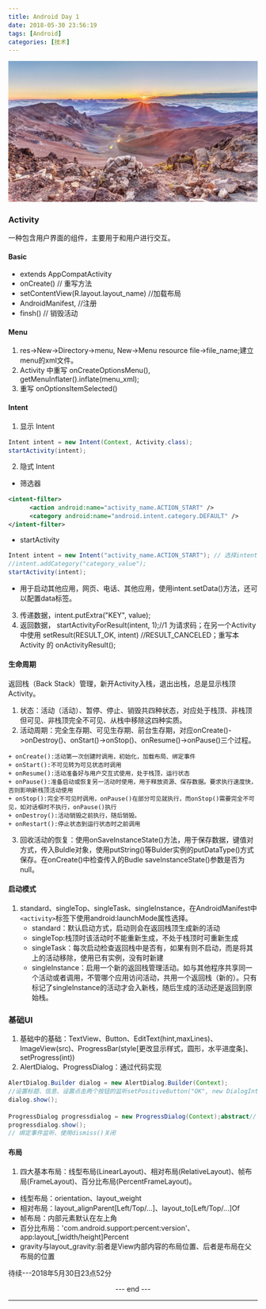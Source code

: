 ```yaml
---
title: Android Day 1
date: 2018-05-30 23:56:19
tags: [Android]
categories: [技术]
---
```


![](Android-Day-1/index.jpg)

### Activity
一种包含用户界面的组件，主要用于和用户进行交互。

#### Basic

 + extends AppCompatActivity
 + onCreate() // 重写方法
 + setContentView(R.layout.layout_name) //加载布局
 + AndroidManifest, <activity android:name=".Activity_Name">  //注册
 + finsh()      // 销毁活动 <!-- more -->
#### Menu
 1. res->New->Directory->menu, New->Menu resource file->file_name;建立menu的xml文件。
 2. Activity 中重写 onCreateOptionsMenu(), getMenuInflater().inflate(menu_xml);
 3. 重写 onOptionsItemSelected()

#### Intent
 1. 显示 Intent
  ``` java
  Intent intent = new Intent(Context, Activity.class);
  startActivity(intent);
  ```
 2. 隐式 Intent
  + 筛选器
  ``` xml
  <intent-filter>
        <action android:name="activity_name.ACTION_START" />
        <category android:name="android.intent.category.DEFAULT" />
  </intent-filter>
  ```
  + startActivity
  ``` java
  Intent intent = new Intent("activity_name.ACTION_START"); // 选择intent
  //intent.addCategory("category_value");
  startActivity(intent);
  ```
  + 用于启动其他应用，网页、电话、其他应用，使用intent.setData()方法，还可以配置data标签。

 3. 传递数据，intent.putExtra("KEY", value);
 4. 返回数据， startActivityForResult(intent, 1);//1 为请求码；在另一个Activity中使用 setResult(RESULT_OK, intent) //RESULT_CANCELED；重写本Activity 的 onActivityResult();


#### 生命周期
返回栈（Back Stack）管理，新开Activity入栈，退出出栈，总是显示栈顶Activity。

 1. 状态：活动（活动）、暂停、停止、销毁共四种状态，对应处于栈顶、非栈顶但可见、非栈顶完全不可见、从栈中移除这四种实质。
 2. 活动周期：完全生存期、可见生存期、前台生存期，对应onCreate()->onDestroy()、onStart()->onStop()、onResume()->onPause()三个过程。
  ```
  + onCreate():活动第一次创建时调用，初始化，加载布局、绑定事件
  + onStart():不可见转为可见状态时调用
  + onResume():活动准备好与用户交互式使用，处于栈顶，运行状态
  + onPause():准备启动或恢复另一活动时使用，用于释放资源、保存数据。要求执行速度快，否则影响新栈顶活动使用
  + onStop():完全不可见时调用，onPause()在部分可见就执行，而onStop()需要完全不可见，如对话框时不执行，onPause()执行
  + onDestroy():活动销毁之前执行，随后销毁。
  + onRestart():停止状态到运行状态时之前调用
  ```
 3. 回收活动的恢复：使用onSaveInstanceState()方法，用于保存数据，键值对方式，传入Buldle对象，使用putString()等Bulder实例的putDataType()方式保存。在onCreate()中检查传入的Budle saveInstanceState()参数是否为null。

#### 启动模式
 1. standard、singleTop、singleTask、singleInstance，在AndroidManifest中``<activity>``标签下使用android:launchMode属性选择。
    + standard：默认启动方式，启动则会在返回栈顶生成新的活动
    + singleTop:栈顶时该活动时不能重新生成，不处于栈顶时可重新生成
    + singleTask：每次启动检查返回栈中是否有，如果有则不启动，而是将其上的活动移除，使用已有实例，没有时新建
    + singleInstance：启用一个新的返回栈管理活动。如与其他程序共享同一个活动或者调用，不管哪个应用访问活动，共用一个返回栈（新的）。只有标记了singleInstance的活动才会入新栈，随后生成的活动还是返回到原始栈。

### 基础UI
 1. 基础中的基础：TextView、Button、EditText(hint,maxLines)、ImageView(src)、ProgressBar(style[更改显示样式，圆形，水平进度条]、setProgress(int))
 2. AlertDialog、ProgressDialog：通过代码实现
  ```java
  AlertDialog.Builder dialog = new AlertDialog.Builder(Context);
  //设置标题、信息、设置点击两个按钮的监听setPositiveButton("OK", new DialogInterface.OnClickListener(){})与setNegative("Cancel", new Dialog)
  dialog.show();

  ProgressDialog progressdialog = new ProgressDialog(Context);abstract// 设置标题、返回键关闭等
  progressdialog.show();
  // 绑定事件监听、使用dismiss()关闭
  ```

#### 布局
 1. 四大基本布局：线型布局(LinearLayout)、相对布局(RelativeLayout)、帧布局(FrameLayout)、百分比布局(PercentFrameLayout)。
  + 线型布局：orientation、layout_weight
  + 相对布局：layout_alignParent[Left/Top/...]、layout_to[Left/Top/...]Of
  + 帧布局：内部元素默认在左上角
  + 百分比布局：'com.android.support:percent:version'、app:layout_[width/height]Percent
  + gravity与layout_gravity:前者是View内部内容的布局位置、后者是布局在父布局的位置

待续---2018年5月30日23点52分


<center> --- end --- </center>

---
